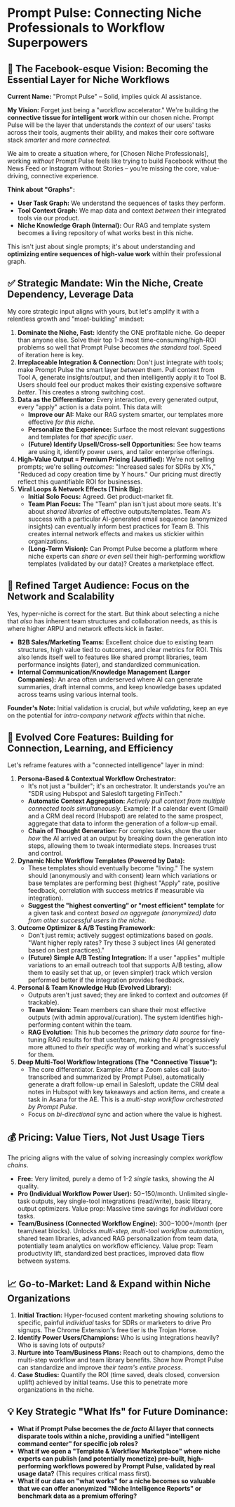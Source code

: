 # Prompt Pulse: Connecting Niche Professionals to Workflow Superpowers

## 🧠 **The Facebook-esque Vision: Becoming the Essential Layer for Niche Workflows**

**Current Name:** "Prompt Pulse" – Solid, implies quick AI assistance.

**My Vision:** Forget just being a "workflow accelerator." We're building the **connective tissue for intelligent work** within our chosen niche. Prompt Pulse will be the layer that understands the *context* of our users' tasks across their tools, augments their ability, and makes their core software stack *smarter* and *more connected*.

We aim to create a situation where, for [Chosen Niche Professionals], working *without* Prompt Pulse feels like trying to build Facebook without the News Feed or Instagram without Stories – you're missing the core, value-driving, connective experience.

**Think about "Graphs":**
*   **User Task Graph:** We understand the sequences of tasks they perform.
*   **Tool Context Graph:** We map data and context *between* their integrated tools via our product.
*   **Niche Knowledge Graph (Internal):** Our RAG and template system becomes a living repository of what works best in this niche.

This isn't just about single prompts; it's about understanding and **optimizing entire sequences of high-value work** within their professional graph.

## ✅ **Strategic Mandate: Win the Niche, Create Dependency, Leverage Data**

My core strategic input aligns with yours, but let's amplify it with a relentless growth and "moat-building" mindset:

1.  **Dominate the Niche, Fast:** Identify the ONE profitable niche. Go deeper than anyone else. Solve their top 1-3 most time-consuming/high-ROI problems so well that Prompt Pulse becomes *the standard tool*. Speed of iteration here is key.
2.  **Irreplaceable Integration & Connection:** Don't just integrate *with* tools; make Prompt Pulse the smart layer *between* them. Pull context from Tool A, generate insights/output, and then intelligently apply it to Tool B. Users should feel our product makes their existing expensive software *better*. This creates a strong switching cost.
3.  **Data as the Differentiator:** Every interaction, every generated output, every "apply" action is a data point. This data will:
    *   **Improve our AI:** Make our RAG system smarter, our templates more effective *for this niche*.
    *   **Personalize the Experience:** Surface the most relevant suggestions and templates for *that specific user*.
    *   **(Future) Identify Upsell/Cross-sell Opportunities:** See how teams are using it, identify power users, and tailor enterprise offerings.
4.  **High-Value Output = Premium Pricing (Justified):** We're not selling prompts; we're selling *outcomes*: "Increased sales for SDRs by X%," "Reduced ad copy creation time by Y hours." Our pricing must directly reflect this quantifiable ROI for businesses.
5.  **Viral Loops & Network Effects (Think Big):**
    *   **Initial Solo Focus:** Agreed. Get product-market fit.
    *   **Team Plan Focus:** The "Team" plan isn't just about more seats. It's about *shared libraries* of effective outputs/templates. Team A's success with a particular AI-generated email sequence (anonymized insights) can eventually inform best practices for Team B. This creates internal network effects and makes us stickier within organizations.
    *   **(Long-Term Vision):** Can Prompt Pulse become a platform where niche experts can *share or even sell* their high-performing workflow templates (validated by our data)? Creates a marketplace effect.

## 👥 **Refined Target Audience: Focus on the Network and Scalability**

Yes, hyper-niche is correct for the start. But think about selecting a niche that *also* has inherent team structures and collaboration needs, as this is where higher ARPU and network effects kick in faster.

*   **B2B Sales/Marketing Teams:** Excellent choice due to existing team structures, high value tied to outcomes, and clear metrics for ROI. This also lends itself well to features like shared prompt libraries, team performance insights (later), and standardized communication.
*   **Internal Communication/Knowledge Management (Larger Companies):** An area often underserved where AI can generate summaries, draft internal comms, and keep knowledge bases updated across teams using various internal tools.

**Founder's Note:** Initial validation is crucial, but *while validating*, keep an eye on the potential for *intra-company network effects* within that niche.

## 🔑 **Evolved Core Features: Building for Connection, Learning, and Efficiency**

Let's reframe features with a "connected intelligence" layer in mind:

1.  **Persona-Based & Contextual Workflow Orchestrator:**
    *   It's not just a "builder"; it's an orchestrator. It understands you're an "SDR using Hubspot and Salesloft targeting FinTech."
    *   **Automatic Context Aggregation:** *Actively pull context from multiple connected tools simultaneously*. Example: If a calendar event (Gmail) and a CRM deal record (Hubspot) are related to the same prospect, aggregate that data to inform the generation of a follow-up email.
    *   **Chain of Thought Generation:** For complex tasks, show the user *how* the AI arrived at an output by breaking down the generation into steps, allowing them to tweak intermediate steps. Increases trust and control.
2.  **Dynamic Niche Workflow Templates (Powered by Data):**
    *   These templates should eventually become "living." The system should (anonymously and with consent) learn which variations or base templates are performing best (highest "Apply" rate, positive feedback, correlation with success metrics if measurable via integration).
    *   **Suggest the "highest converting" or "most efficient" template** for a given task and context *based on aggregate (anonymized) data from other successful users in the niche.*
3.  **Outcome Optimizer & A/B Testing Framework:**
    *   Don't just remix; actively suggest optimizations based on *goals*. "Want higher reply rates? Try these 3 subject lines (AI generated based on best practices)."
    *   **(Future) Simple A/B Testing Integration:** If a user "applies" multiple variations to an email outreach tool that supports A/B testing, allow them to easily set that up, or (even simpler) track which version performed better if the integration provides feedback.
4.  **Personal & Team Knowledge Hub (Evolved Library):**
    *   Outputs aren't just saved; they are linked to context and *outcomes* (if trackable).
    *   **Team Version:** Team members can share their most effective outputs (with admin approval/curation). The system identifies high-performing content within the team.
    *   **RAG Evolution:** This hub becomes the *primary data source* for fine-tuning RAG results for that user/team, making the AI progressively more attuned to *their specific* way of working and what's successful for them.
5.  **Deep Multi-Tool Workflow Integrations (The "Connective Tissue"):**
    *   The core differentiator. Example: After a Zoom sales call (auto-transcribed and summarized by Prompt Pulse), automatically generate a draft follow-up email in Salesloft, update the CRM deal notes in Hubspot with key takeaways and action items, and create a task in Asana for the AE. This is a *multi-step workflow orchestrated by Prompt Pulse*.
    *   Focus on *bi-directional* sync and action where the value is highest.

## 💰 **Pricing: Value Tiers, Not Just Usage Tiers**

The pricing aligns with the value of solving increasingly complex *workflow chains*.

*   **Free:** Very limited, purely a demo of 1-2 *single* tasks, showing the AI quality.
*   **Pro (Individual Workflow Power User):** $50-$150/month. Unlimited single-task outputs, key single-tool integrations (read/write), basic library, output optimizers. Value prop: Massive time savings for *individual* core tasks.
*   **Team/Business (Connected Workflow Engine):** $300-$1000+/month (per team/seat blocks). Unlocks *multi-step, multi-tool workflow automation*, shared team libraries, advanced RAG personalization from team data, potentially team analytics on workflow efficiency. Value prop: Team productivity lift, standardized best practices, improved data flow between systems.

## 📈 **Go-to-Market: Land & Expand within Niche Organizations**

1.  **Initial Traction:** Hyper-focused content marketing showing solutions to specific, painful *individual* tasks for SDRs or marketers to drive Pro signups. The Chrome Extension's free tier is the Trojan Horse.
2.  **Identify Power Users/Champions:** Who is using integrations heavily? Who is saving lots of outputs?
3.  **Nurture into Team/Business Plans:** Reach out to champions, demo the multi-step workflow and team library benefits. Show how Prompt Pulse can standardize and improve *their team's entire process*.
4.  **Case Studies:** Quantify the ROI (time saved, deals closed, conversion uplift) achieved by initial teams. Use this to penetrate more organizations in the niche.

## 💡 **Key Strategic "What Ifs" for Future Dominance:**

*   **What if Prompt Pulse becomes the *de facto* AI layer that connects disparate tools within a niche, providing a unified "intelligent command center" for specific job roles?**
*   **What if we open a "Template & Workflow Marketplace" where niche experts can publish (and potentially monetize) pre-built, high-performing workflows powered by Prompt Pulse, validated by real usage data?** (This requires critical mass first).
*   **What if our data on "what works" for a niche becomes so valuable that we can offer anonymized "Niche Intelligence Reports" or benchmark data as a premium offering?**